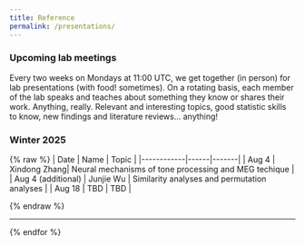 ```yaml
---
title: Reference
permalink: /presentations/
---
```


### Upcoming lab meetings

Every two weeks on Mondays at 11:00 UTC, we get together (in person) for lab presentations (with food! sometimes).
On a rotating basis, each member of the lab speaks and teaches about something they know or shares their work. 
Anything, really. Relevant and interesting topics, good statistic skills to know, new findings and literature reviews... anything!

### Winter 2025
{% raw %}
| Date       | Name | Topic |
|------------|------|-------|
| Aug 4      | Xindong Zhang| Neural mechanisms of tone processing and MEG techique |
| Aug 4 (additional) | Junjie Wu  | Similarity analyses and permutation analyses   |
| Aug 18      | TBD | TBD |


{% endraw %}


<hr>
{% endfor %}

